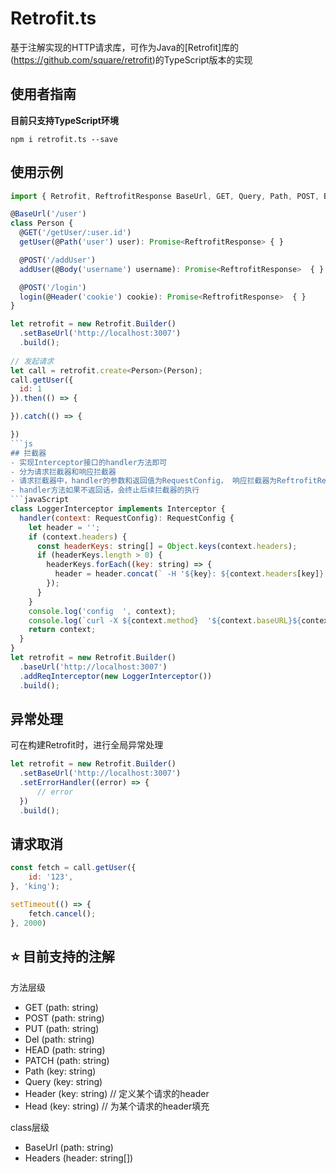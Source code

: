 # Retrofit.ts

基于注解实现的HTTP请求库，可作为Java的[Retrofit]库的(https://github.com/square/retrofit)的TypeScript版本的实现



##  使用者指南
**目前只支持TypeScript环境**

```npm i retrofit.ts --save```

## 使用示例
```js
import { Retrofit, ReftrofitResponse BaseUrl, GET, Query, Path, POST, Body, Header, Head, Headers } from 'Retrofit.js';

@BaseUrl('/user')
class Person {
  @GET('/getUser/:user.id')
  getUser(@Path('user') user): Promise<ReftrofitResponse> { }

  @POST('/addUser')
  addUser(@Body('username') username): Promise<ReftrofitResponse>  { }

  @POST('/login')
  login(@Header('cookie') cookie): Promise<ReftrofitResponse>  { }
}

let retrofit = new Retrofit.Builder()
  .setBaseUrl('http://localhost:3007')
  .build();
  
// 发起请求
let call = retrofit.create<Person>(Person);
call.getUser({
  id: 1
}).then(() => {

}).catch(() => {

})
```js
## 拦截器
- 实现Interceptor接口的handler方法即可
- 分为请求拦截器和响应拦截器
- 请求拦截器中，handler的参数和返回值为RequestConfig， 响应拦截器为ReftrofitResponse
- handler方法如果不返回话，会终止后续拦截器的执行
```javaScript
class LoggerInterceptor implements Interceptor {
  handler(context: RequestConfig): RequestConfig {
    let header = '';
    if (context.headers) {
      const headerKeys: string[] = Object.keys(context.headers);
      if (headerKeys.length > 0) {
        headerKeys.forEach((key: string) => {
          header = header.concat(` -H '${key}: ${context.headers[key]}'`);
        });
      }
    }
    console.log('config  ', context);
    console.log(`curl -X ${context.method}  '${context.baseURL}${context.url}'  ${header}`);
    return context;
  }
}
let retrofit = new Retrofit.Builder()
  .baseUrl('http://localhost:3007')
  .addReqInterceptor(new LoggerInterceptor())
  .build();
```

## 异常处理
可在构建Retrofit时，进行全局异常处理
```js
let retrofit = new Retrofit.Builder()
  .setBaseUrl('http://localhost:3007')
  .setErrorHandler((error) => {
      // error
  })
  .build();
```

## 请求取消
```js
const fetch = call.getUser({
    id: '123',
}, 'king');

setTimeout(() => {
    fetch.cancel();
}, 2000)
```
## :star: 目前支持的注解
方法层级
- GET (path: string)
- POST (path: string)
- PUT (path: string)
- Del (path: string)
- HEAD (path: string)
- PATCH (path: string)
- Path (key: string)
- Query (key: string)
- Header (key: string) // 定义某个请求的header
- Head (key: string)   // 为某个请求的header填充

class层级
- BaseUrl (path: string)
- Headers (header: string[])

